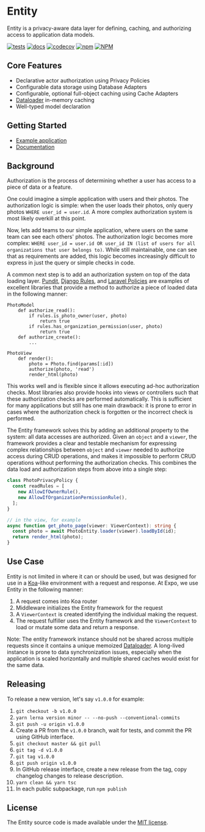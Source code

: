 # Entity

Entity is a privacy-aware data layer for defining, caching, and authorizing access to application data models.

[![tests](https://github.com/expo/entity/workflows/tests/badge.svg)](https://github.com/expo/entity/actions?query=workflow%3Atests)
[![docs](https://github.com/expo/entity/workflows/docs/badge.svg)](https://expo.github.io/entity/)
[![codecov](https://codecov.io/gh/expo/entity/branch/master/graph/badge.svg)](https://codecov.io/gh/expo/entity)
[![npm](https://img.shields.io/npm/v/@expo/entity)](https://www.npmjs.com/package/@expo/entity)
[![NPM](https://img.shields.io/npm/l/@expo/entity)](https://www.npmjs.com/package/@expo/entity)

## Core Features

- Declarative actor authorization using Privacy Policies
- Configurable data storage using Database Adapters
- Configurable, optional full-object caching using Cache Adapters
- [Dataloader](https://github.com/graphql/dataloader) in-memory caching
- Well-typed model declaration

## Getting Started

- [Example application](packages/entity-example)
- [Documentation](https://expo.github.io/entity/)


## Background

Authorization is the process of determining whether a user has access to a piece of data or a feature.

One could imagine a simple application with users and their photos. The authorization logic is simple: when the user loads their photos, only query photos `WHERE user_id = user.id`. A more complex authorization system is most likely overkill at this point.

Now, lets add teams to our simple application, where users on the same team can see each others' photos. The authorization logic becomes more complex: `WHERE user_id = user.id OR user_id IN (list of users for all organizations that user belongs to)`. While still maintainable, one can see that as requirements are added, this logic becomes increasingly difficult to express in just the query or simple checks in code.

A common next step is to add an authorization system on top of the data loading layer. [Pundit](https://github.com/varvet/pundit), [Django Rules](https://github.com/dfunckt/django-rules), and [Laravel Policies](https://laravel.com/docs/authorization) are examples of excellent libraries that provide a method to authorize a piece of loaded data in the following manner:

```
PhotoModel
    def authorize_read():
        if rules.is_photo_owner(user, photo)
            return true
        if rules.has_organization_permission(user, photo)
            return true
    def authorize_create():
        ...

PhotoView
    def render():
        photo = Photo.find(params[:id])
        authorize(photo, 'read')
        render_html(photo)
```

This works well and is flexible since it allows executing ad-hoc authorization checks. Most libraries also provide hooks into views or controllers such that these authorization checks are performed automatically. This is sufficient for many applications but still has one main drawback: it is prone to error in cases where the authorization check is forgotten or the incorrect check is performed.

The Entity framework solves this by adding an additional property to the system: all data accesses are authorized. Given an `object` and a `viewer`, the framework provides a clear and testable mechanism for expressing complex relationships between `object` and `viewer` needed to authorize access during CRUD operations, and makes it impossible to perform CRUD operations without performing the authorization checks. This combines the data load and authorization steps from above into a single step:

```typescript
class PhotoPrivacyPolicy {
  const readRules = [
    new AllowIfOwnerRule(),
    new AllowIfOrganizationPermissionRule(),
  ];
}

// in the view, for example
async function get_photo_page(viewer: ViewerContext): string {
  const photo = await PhotoEntity.loader(viewer).loadById(id);
  return render_html(photo);
}
```

## Use Case

Entity is not limited in where it can or should be used, but was designed for use in a [Koa](https://koajs.com/)-like environment with a request and response. At Expo, we use Entity in the following manner:
1. A request comes into Koa router
1. Middleware initializes the Entity framework for the request
1. A `ViewerContext` is created identifying the individual making the request.
1. The request fulfiller uses the Entity framework and the `ViewerContext` to load or mutate some data and return a response.

Note: The entity framework instance should not be shared across multiple requests since it contains a unique memoized [Dataloader](https://github.com/graphql/dataloader#class-dataloader). A long-lived instance is prone to data synchronization issues, especially when the application is scaled horizontally and multiple shared caches would exist for the same data.

## Releasing

To release a new version, let's say `v1.0.0` for example:
1. `git checkout -b v1.0.0`
1. `yarn lerna version minor -- --no-push --conventional-commits`
1. `git push -u origin v1.0.0`
1. Create a PR from the `v1.0.0` branch, wait for tests, and commit the PR using GitHub interface.
1. `git checkout master && git pull`
1. `git tag -d v1.0.0`
1. `git tag v1.0.0`
1. `git push origin v1.0.0`
1. In GitHub release interface, create a new release from the tag, copy changelog changes to release description.
1. `yarn clean && yarn tsc`
1. In each public subpackage, run `npm publish`

## License

The Entity source code is made available under the [MIT license](LICENSE).
